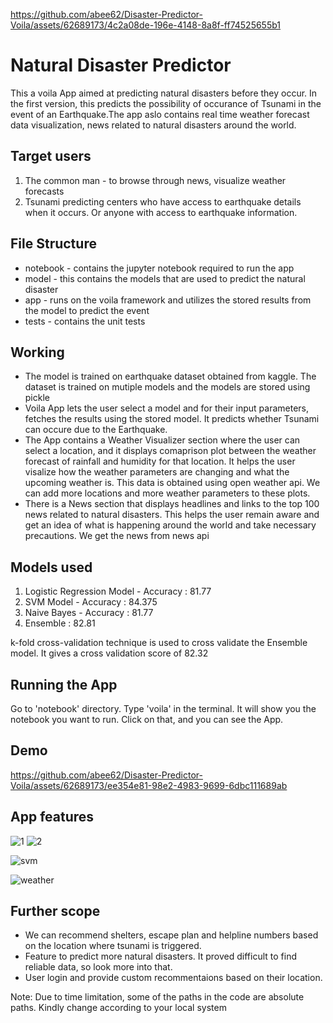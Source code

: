 
https://github.com/abee62/Disaster-Predictor-Voila/assets/62689173/4c2a08de-196e-4148-8a8f-ff74525655b1
# Natural Disaster Predictor
This a voila App aimed at predicting natural disasters before they occur. In the first version, this predicts the possibility of occurance of Tsunami in the event of an Earthquake.The app aslo contains real time weather  forecast data visualization, news related to natural disasters around the world. 

## Target users
1. The common man - to browse through news, visualize weather forecasts
2. Tsunami predicting centers who have access to earthquake details when it occurs. Or anyone with access to earthquake information.

## File Structure
* notebook - contains the jupyter notebook required to run the app 
* model - this contains the models that are used to predict the natural disaster 
* app - runs on the voila framework and utilizes the stored results from the model to predict the event 
* tests - contains the unit tests

## Working 
- The model is trained on earthquake dataset obtained from kaggle. The dataset is trained on mutiple models and the models are stored using pickle
- Voila App lets the user select a model and for their input parameters, fetches the results using the stored model. It predicts whether Tsunami can occure due to the Earthquake.
- The App contains a Weather Visualizer section where the user can select a location, and it displays comaprison plot between the weather forecast of rainfall and humidity for that location. It helps the user visalize how the weather parameters are changing and what the upcoming weather is. This data is obtained using open weather api. We can add more locations and more weather parameters to these plots.
- There is a News section that displays headlines and links to the top 100 news related to natural disasters. This helps the user remain aware and get an idea of what is happening around the world and take necessary precautions. We get the news from news api

## Models used
1. Logistic Regression Model - Accuracy : 81.77
2. SVM Model - Accuracy : 84.375
3. Naive Bayes - Accuracy : 81.77
4. Ensemble : 82.81

k-fold cross-validation technique is used to cross validate the Ensemble model. It gives a cross validation score of 82.32

## Running the App
Go to 'notebook' directory. Type 'voila' in the terminal. It will show you the notebook you want to run. Click on that, and you can see the App.

## Demo

https://github.com/abee62/Disaster-Predictor-Voila/assets/62689173/ee354e81-98e2-4983-9699-6dbc111689ab



## App features
![1](https://github.com/abee62/Disaster-Predictor-Voila/assets/62689173/49abecd4-18f9-402b-93c1-881dafbbf81b)
![2](https://github.com/abee62/Disaster-Predictor-Voila/assets/62689173/33f1e4d8-7f37-44e0-b617-bd8ea6d2ba40)

![svm](https://github.com/abee62/Disaster-Predictor-Voila/assets/62689173/a6484d12-245c-4e3a-864a-e6fce4f12092)

![weather](https://github.com/abee62/Disaster-Predictor-Voila/assets/62689173/df830d24-2ad7-4e46-bc39-c3c4ca4c6626)

## Further scope
- We can recommend shelters, escape plan and helpline numbers based on the location where tsunami is triggered.
- Feature to predict more natural disasters. It proved difficult to find reliable data, so look more into that.
- User login and provide custom recommentaions based on their location.

Note: Due to time limitation, some of the paths in the code are absolute paths. Kindly change according to your local system

